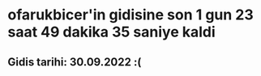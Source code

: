# ofarukbicer'in gidisine son 1 gun 23 saat 49 dakika 35 saniye kaldi

## Gidis tarihi: 30.09.2022 :(